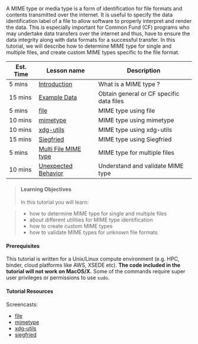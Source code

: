 A MIME type or media type is a form of identification for file formats and contents transmitted over the internet. It is useful to specify the data identification label of a file to allow software to properly interpret and render the data. This is especially important for Common Fund (CF) programs who may undertake data transfers over the internet and thus, have to ensure the data integrity along with data formats for a successful transfer. In this tutorial, we will describe how to determine MIME type for single and multiple files, and create custom MIME types specific to the file format.

Est. Time | Lesson name | Description
--- | --- | ---
5 mins | [Introduction](https://www.nih-cfde.org/resource/intro-mime-type.md) | What is a MIME type ?
15 mins | [Example Data](https://www.nih-cfde.org/resource/example-data-files.md) | Obtain general or CF specific data files
5 mins | [file](https://www.nih-cfde.org/resource/file.md) | MIME type using file
10 mins | [mimetype](https://www.nih-cfde.org/resource/mimetype.md) | MIME type using mimetype
10 mins | [xdg-utils](https://www.nih-cfde.org/resource/xdg-utils.md) | MIME type using xdg-utils
15 mins | [Siegfried](https://www.nih-cfde.org/resource/siegfried.md) | MIME type using Siegfried
5 mins  | [Multi File MIME type ](https://www.nih-cfde.org/resource/multiple-file-mime.md) | MIME type for multiple files
10 mins | [Unexpected Behavior](https://www.nih-cfde.org/resource/unexpected-behavior.md) | Understand and validate MIME type

> #### Learning Objectives
> In this tutorial you will learn:

> - how to determine MIME type for single and multiple files
> - about different utilities for MIME type identification
> - how to create custom MIME types
> - how to validate MIME types for unknown file formats

#### Prerequisites
This tutorial is written for a Unix/Linux compute environment (e.g. HPC, binder, cloud platforms like AWS, XSEDE etc). **The code included in the tutorial will not work on MacOS/X.** Some of the commands require super user privileges or permissions to use `sudo`.


#### Tutorial Resources
Screencasts:
- [file](https://www.nih-cfde.org/resource/file.md)
- [mimetype](https://www.nih-cfde.org/resource/mimetype.md)
- [xdg-utils](https://www.nih-cfde.org/resource/xdg-utils.md)
- [siegfried](https://www.nih-cfde.org/resource/siegfried.md)
